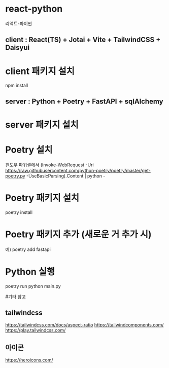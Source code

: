 # react-python

리액트-파이썬

## client : React(TS) + Jotai + Vite + TailwindCSS + Daisyui

# client 패키지 설치

npm install

## server : Python + Poetry + FastAPI + sqlAlchemy

# server 패키지 설치

# Poetry 설치

윈도우 파워셀에서
(Invoke-WebRequest -Uri https://raw.githubusercontent.com/python-poetry/poetry/master/get-poetry.py -UseBasicParsing).Content | python -

# Poetry 패키지 설치

poetry install

# Poetry 패키지 추가 (새로운 거 추가 시)

예) poetry add fastapi

# Python 실행

poetry run python main.py

#기타 참고

## tailwindcss

https://tailwindcss.com/docs/aspect-ratio
https://tailwindcomponents.com/
https://play.tailwindcss.com/

## 아이콘

https://heroicons.com/
